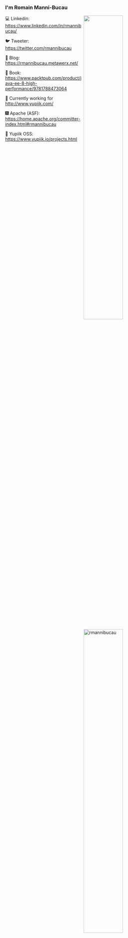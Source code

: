 ### I'm Romain Manni-Bucau

<img width="50%" align="right" src="https://github-readme-stats.vercel.app/api?username=rmannibucau&show_icons=true&theme=vue&hide_title=true&count_private=true" />
<img width="50%" style="margin:20px 0;" align="right" src="http://github-readme-streak-stats.herokuapp.com?user=rmannibucau" alt="rmannibucau" />

:computer: Linkedin: https://www.linkedin.com/in/rmannibucau/

:bird: Tweeter: https://twitter.com/rmannibucau

:pencil: Blog: https://rmannibucau.metawerx.net/

:orange_book: Book: https://www.packtpub.com/product/java-ee-8-high-performance/9781788473064

:construction_worker: Currently working for http://www.yupiik.com/

:fireworks: Apache (ASF): https://home.apache.org/committer-index.html#rmannibucau

:sparkler: Yupiik OSS: https://www.yupiik.io/projects.html
